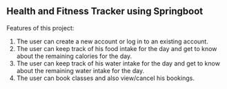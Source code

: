 

## Health and Fitness Tracker using Springboot

Features of this project:

1) The user can create a new account or log in to an existing account.
2) The user can keep track of his food intake for the day and get to know about the remaining calories for the day.
3) The user can keep track of his water intake for the day and get to know about the remaining water intake for the day.
4) The user can book classes and also view/cancel his bookings.

